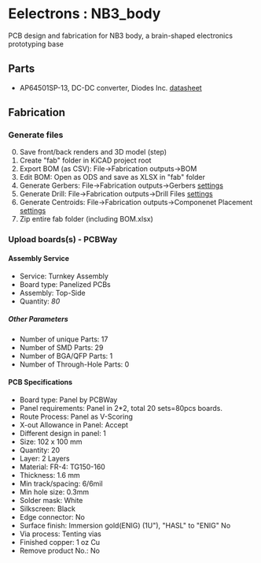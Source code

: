 # Eelectrons : NB3_body

PCB design and fabrication for NB3 body, a brain-shaped electronics prototyping base

## Parts

- AP64501SP-13, DC-DC converter, Diodes Inc. [datasheet](libraries/parts/Voltage_Regulator_AP64501/Voltage_Regulator_AP64501.pdf)

## Fabrication

### Generate files
0. Save front/back renders and 3D model (step)
1. Create "fab" folder in KiCAD project root
2. Export BOM (as CSV): File->Fabrication outputs->BOM
3. Edit BOM: Open as ODS and save as XLSX in "fab" folder
4. Generate Gerbers: File->Fabrication outputs->Gerbers [settings](NB3_body_FAB_plot_settings.png)
5. Generate Drill: File->Fabrication outputs->Drill Files [settings](NB3_body_FAB_drill_settings.png)
6. Generate Centroids: File->Fabrication outputs->Componenet Placement [settings](NB3_body_FAB_pos_settings.png)
7. Zip entire fab folder (including BOM.xlsx)

### Upload boards(s) - PCBWay

#### Assembly Service
- Service: Turnkey Assembly
- Board type: Panelized PCBs
- Assembly: Top-Side
- Quantity: *80*

##### Other Parameters
- Number of unique Parts: 17
- Number of SMD Parts: 29
- Number of BGA/QFP Parts: 1
- Number of Through-Hole Parts: 0
			
#### PCB Specifications
- Board type: Panel by PCBWay
- Panel requirements: Panel in 2*2, total 20 sets=80pcs boards.
- Route Process: Panel as V-Scoring
- X-out Allowance in Panel: Accept
- Different design in panel: 1
- Size: 102 x 100 mm
- Quantity: 20
- Layer: 2 Layers
- Material: FR-4: TG150-160
- Thickness: 1.6 mm
- Min track/spacing: 6/6mil
- Min hole size: 0.3mm
- Solder mask: White
- Silkscreen: Black
- Edge connector: No
- Surface finish: Immersion gold(ENIG) (1U"), "HASL" to "ENIG" No
- Via process: Tenting vias
- Finished copper: 1 oz Cu
- Remove product No.: No
